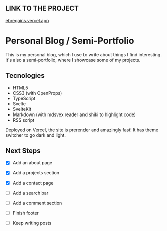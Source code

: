 ## LINK TO THE PROJECT

[ebregains.vercel.app](https://ebregains.vercel.app)

# Personal Blog / Semi-Portfolio

This is my personal blog, which I use to write about things I find interesting. It's also a semi-portfolio, where I showcase some of my projects.

## Tecnologies

- HTML5
- CSS3 (with OpenProps)
- TypeScript
- Svelte
- SvelteKit
- Markdown (with mdsvex reader and shiki to highlight code)
- RSS script

Deployed on Vercel, the site is prerender and amazingly fast! It has theme switcher to go dark and light.

## Next Steps


- [x] Add an about page 
- [x] Add a projects section
- [x] Add a contact page
- [ ] Add a search bar  
- [ ] Add a comment section
- [ ] Finish footer


- [ ] Keep writing posts
